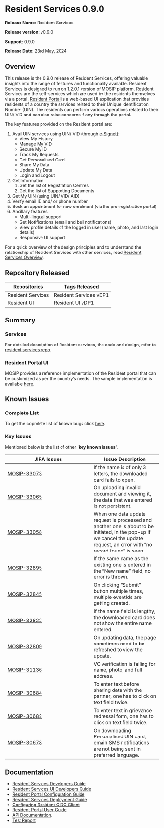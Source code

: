 # Resident Services 0.9.0

**Release Name**: Resident Services

**Release version**: v0.9.0

**Support**: 0.9.0

**Release Date**: 23rd May, 2024

## Overview

This release is the 0.9.0 release of Resident Services, offering valuable insights into the range of features and functionality available. Resident Services is designed to run on 1.2.0.1 version of MOSIP platform. Resident Services are the self-services which are used by the residents themselves via a portal. [Resident Portal](https://docs.mosip.io/1.2.0/modules/resident-services/resident-portal-user-guide) is a web-based UI application that provides residents of a country the services related to their Unique Identification Number (UIN). The residents can perform various operations related to their UIN/ VID and can also raise concerns if any through the portal.

The key features provided on the Resident portal are:

1. Avail UIN services using UIN/ VID (through [e-Signet](https://docs.esignet.io/)):
   * View My History
   * Manage My VID
   * Secure My ID
   * Track My Requests
   * Get Personalised Card
   * Share My Data
   * Update My Data
   * Login and Logout
2. Get Information
   1. Get the list of Registration Centres
   2. Get the list of Supporting Documents
3. Get My UIN (using UIN/ VID/ AID)
4. Verify email ID and/ or phone number
5. Book an appointment for new enrolment (via the pre-registration portal)
6. Ancillary features
   * Multi-lingual support
   * Get Notifications (email and bell notifications)
   * View profile details of the logged in user (name, photo, and last login details)
   * Responsive UI support

For a quick overview of the design principles and to understand the relationship of Resident Services with other services, read [Resident Services Overview](https://docs.mosip.io/1.2.0/modules/resident-services).

## Repository Released

| **Repositories**  | **Tags Released**      |
| ----------------- | ---------------------- |
| Resident Services | Resident Services vDP1 |
| Resident UI       | Resident UI vDP1       |

## Summary

### Services

For detailed description of Resident services, the code and design, refer to [resident services repo](https://github.com/mosip/resident-services/releases/tag/vDP1).

### Resident Portal UI

MOSIP provides a reference implementation of the Resident portal that can be customized as per the country’s needs. The sample implementation is available [here](https://github.com/mosip/resident-ui/releases/tag/vDP1).

## Known Issues

### Complete List

To get the copmlete list of known bugs click [here](https://mosip.atlassian.net/issues/MOSIP-33078?filter=-4\&jql=parent%3Dmosip-20342%20and%20status%20not%20in%20%28closed%2C%20canceled%2C%20fixed%2C%20testing%2C%20%22On%20Hold%20-%20Dev%22%29%20and%20issuetype%3Dbug).

### Key Issues

Mentioned below is the list of other '**key known issues**'.

<table><thead><tr><th width="266">JIRA Issues</th><th>Issue Description</th></tr></thead><tbody><tr><td><a href="https://mosip.atlassian.net/browse/MOSIP-33073">MOSIP-33073</a></td><td>If the name is of only 3 letters, the downloaded card fails to open.</td></tr><tr><td><a href="https://mosip.atlassian.net/browse/MOSIP-33065">MOSIP-33065</a></td><td>On uploading invalid document and viewing it, the data that was entered is not persistent.</td></tr><tr><td><a href="https://mosip.atlassian.net/browse/MOSIP-33058">MOSIP-33058</a></td><td>When one data update request is processed and another one is about to be initiated, in the pop-up if we cancel the update request, an error with “no record found” is seen.</td></tr><tr><td><a href="https://mosip.atlassian.net/browse/MOSIP-32895">MOSIP-32895</a></td><td>If the same name as the existing one is entered in the “New name” field, no error is thrown.</td></tr><tr><td><a href="https://mosip.atlassian.net/browse/MOSIP-32845">MOSIP-32845</a></td><td>On clicking “Submit” button multiple times, multiple eventIds are getting created.</td></tr><tr><td><a href="https://mosip.atlassian.net/browse/MOSIP-32822">MOSIP-32822</a></td><td>If the name field is lengthy, the downloaded card does not show the entire name entered.</td></tr><tr><td><a href="https://mosip.atlassian.net/browse/MOSIP-32809">MOSIP-32809</a></td><td>On updating data, the page sometimes need to be refreshed to view the update.</td></tr><tr><td><a href="https://mosip.atlassian.net/browse/MOSIP-31136">MOSIP-31136</a></td><td>VC verification is failing for name, photo, and full address.</td></tr><tr><td><a href="https://mosip.atlassian.net/browse/MOSIP-30684">MOSIP-30684</a></td><td>To enter text before sharing data with the partner, one has to click on text field twice.</td></tr><tr><td><a href="https://mosip.atlassian.net/browse/MOSIP-30682">MOSIP-30682</a></td><td>To enter text in grievance redressal form, one has to click on text field twice.</td></tr><tr><td><a href="https://mosip.atlassian.net/browse/MOSIP-30678">MOSIP-30678</a></td><td>On downloading Personalised UIN card, email/ SMS notifications are not being sent in preferred language.</td></tr></tbody></table>



## Documentation

* [Resident Services Developers Guide](https://docs.mosip.io/1.2.0/modules/resident-services/resident-services-developer-guide)
* [Resident Services UI Developers Guide](https://docs.mosip.io/1.2.0/modules/resident-services/resident-services-ui-developer-guide)
* [Resident Portal Configuration Guide](https://docs.mosip.io/1.2.0/modules/resident-services/resident-portal-configuration-guide)
* [Resident Services Deployment Guide](https://docs.mosip.io/1.2.0/modules/resident-services/resident-services-deployment-guide)
* [Configuring Resident OIDC Client](https://docs.mosip.io/1.2.0/modules/resident-services/resident-services-configure-resident-oidc-client)
* [Resident Portal User Guide](https://docs.mosip.io/1.2.0/modules/resident-services/resident-portal-user-guide)
* [API Documentation](https://mosip.stoplight.io/docs/resident/9a5192571fc51-document).
* [Test Report](https://docs.mosip.io/1.2.0/releases/resident-services-0.9.0/test-report)
